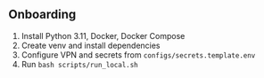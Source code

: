## Onboarding

1. Install Python 3.11, Docker, Docker Compose
2. Create venv and install dependencies
3. Configure VPN and secrets from `configs/secrets.template.env`
4. Run `bash scripts/run_local.sh`

